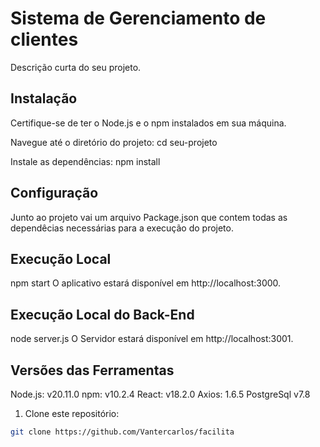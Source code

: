 # Sistema de Gerenciamento de clientes

Descrição curta do seu projeto.

## Instalação

Certifique-se de ter o Node.js e o npm instalados em sua máquina.

Navegue até o diretório do projeto:
cd seu-projeto

Instale as dependências:
npm install

## Configuração

Junto ao projeto vai um arquivo Package.json que contem todas as dependêcias necessárias
para a execução do projeto.

## Execução Local

npm start
O aplicativo estará disponível em http://localhost:3000.

## Execução Local do Back-End

node server.js
O Servidor estará disponível em http://localhost:3001.

## Versões das Ferramentas
Node.js: v20.11.0
npm: v10.2.4
React: v18.2.0
Axios: 1.6.5
PostgreSql v7.8

1. Clone este repositório:

```bash
git clone https://github.com/Vantercarlos/facilita
